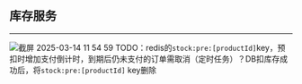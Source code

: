 ## 库存服务
---
![截屏 2025-03-14 11 54 59](https://github.com/user-attachments/assets/397e9dea-5f16-4aaa-ae13-df8d429095ff)
TODO：redis的`stock:pre:[productId]`key，预扣时增加支付倒计时，到期后仍未支付的订单需取消（定时任务）？DB扣库存成功后，将`stock:pre:[productId]` key删除

